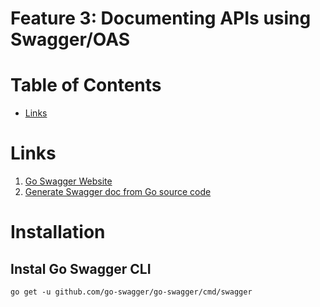 
# Feature 3: Documenting APIs using Swagger/OAS

# Table of Contents

- [Links](#links)



# Links
1. [Go Swagger Website](https://goswagger.io/)
2. [Generate Swagger doc from Go source code](https://medium.com/@pedram.esmaeeli/generate-swagger-specification-from-go-source-code-648615f7b9d9)


# Installation 

## Instal Go Swagger CLI

```
go get -u github.com/go-swagger/go-swagger/cmd/swagger
```



